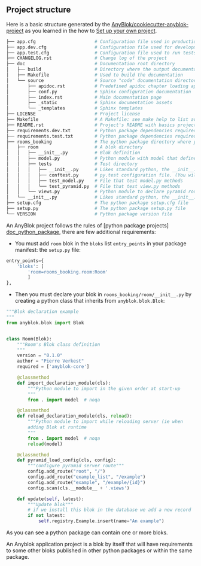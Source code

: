 ## Project structure

Here is a basic structure generated by the
[AnyBlok/cookiecutter-anyblok-project][cookiecutter] as you
learned in the how to [Set up your own project](./02_cookiecutter.md).


```bash
├── app.cfg                      # Configuration file used in production environment
├── app.dev.cfg                  # Configuration file used for development
├── app.test.cfg                 # Configuration file used to run tests
├── CHANGELOG.rst                # Change log of the project
├── doc                          # Documentation root directory
│   ├── build                    # Directory where the output documentation(s) is built
│   ├── Makefile                 # Used to build the documentation
│   └── source                   # Source "code" documentation directory
│       ├── apidoc.rst           # Predefined apidoc chapter loading api blok documentation
│       ├── conf.py              # Sphinx configuration documentation
│       ├── index.rst            # Main documentation page
│       ├── _static              # Sphinx documentation assets
│       └── _templates           # Sphinx templates
├── LICENSE                      # Project license
├── Makefile                     # A Makefile: see make help to list available commands
├── README.rst                   # Project's README with basics project information
├── requirements.dev.txt         # Python package dependencies required for development
├── requirements.test.txt        # Python package dependencies required for running unittest
├── rooms_booking                # The python package directory where you develop your bloks 
│   ├── room                     # A blok directory
│   │   ├── __init__.py          # Blok definition
│   │   ├── model.py             # Python module with model that define an example class
│   │   ├── tests                # Test directory
│   │   │   ├── __init__.py      # Likes standard python, the __init__.py file!
│   │   │   ├── conftest.py      # py.test configuration file. (You will likely import ``anyblok.conftest``
│   │   │   ├── test_model.py    # File that test model.py methods
│   │   │   └── test_pyramid.py  # File that test view.py methods
│   │   └── views.py             # Python module to declare pyramid route components 
│   └── __init__.py              # Likes standard python, the __init__.py file!
├── setup.cfg                    # The python package setup.cfg file
├── setup.py                     # The python package setup.py file
└── VERSION                      # Python package version file
```

An AnyBlok project follows the rules of [python package projects]
[doc_python_package], there are few additional requirements:

* You must add ``room`` blok in the ``bloks`` list 
``entry_points`` in your package manifest: the ``setup.py``
file:

```python
entry_points={
    'bloks': [
        'room=rooms_booking.room:Room'
        ]
},
```

* Then you must declare your blok in ``rooms_booking/room/__init__.py`` by
  creating a python class that inherits from ``anyblok.blok.Blok``:

```python
"""Blok declaration example
"""
from anyblok.blok import Blok


class Room(Blok):
    """Room's Blok class definition
    """
    version = "0.1.0"
    author = "Pierre Verkest"
    required = ['anyblok-core']

    @classmethod
    def import_declaration_module(cls):
        """Python module to import in the given order at start-up
        """
        from . import model  # noqa

    @classmethod
    def reload_declaration_module(cls, reload):
        """Python module to import while reloading server (ie when
        adding Blok at runtime
        """
        from . import model  # noqa
        reload(model)

    @classmethod
    def pyramid_load_config(cls, config):
        """configure pyramid server route"""
        config.add_route("root", "/")
        config.add_route("example_list", "/example")
        config.add_route("example", "/example/{id}")
        config.scan(cls.__module__ + '.views')

    def update(self, latest):
        """Update blok"""
        # if we install this blok in the database we add a new record
        if not latest:
            self.registry.Example.insert(name="An example")
```

As you can see a python package can contain one or more bloks. 

An Anyblok application project is a blok by itself that will have requirements
to some other bloks published in other python packages or within the same
package.


[cookiecutter]: https://github.com/AnyBlok/cookiecutter-anyblok-project
[doc_python_package]: https://packaging.python.org/tutorials/packaging-projects/
